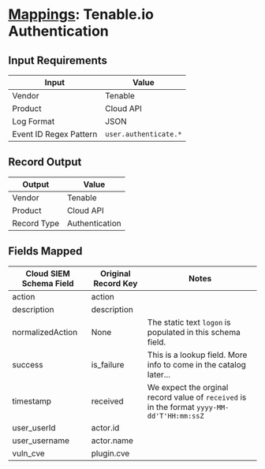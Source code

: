 # [Mappings](README.md): Tenable.io Authentication

## Input Requirements

|Input|Value|
|-----|-----|
|Vendor|Tenable|
|Product|Cloud API|
|Log Format|JSON|
|Event ID Regex Pattern|`user.authenticate.*`|

## Record Output

|Output|Value|
|------|-----|
|Vendor|Tenable|
|Product|Cloud API|
|Record Type|Authentication|

## Fields Mapped

|Cloud SIEM Schema Field|Original Record Key|Notes|
|-----------------------|-------------------|-----|
|action|action||
|description|description||
|normalizedAction|None|The static text `logon` is populated in this schema field.|
|success|is_failure|This is a lookup field. More info to come in the catalog later...|
|timestamp|received|We expect the orginal record value of `received` is in the format `yyyy-MM-dd'T'HH:mm:ssZ`|
|user_userId|actor.id||
|user_username|actor.name||
|vuln_cve|plugin.cve||

